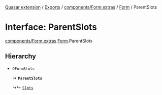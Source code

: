[Quasar extension](../index.md) / [Exports](../modules.md) / [components/Form.extras](../modules/components_Form_extras.md) / [Form](../modules/components_Form_extras.Form.md) / ParentSlots

# Interface: ParentSlots

[components/Form.extras](../modules/components_Form_extras.md).[Form](../modules/components_Form_extras.Form.md).ParentSlots

## Hierarchy

- `QFormSlots`

  ↳ **`ParentSlots`**

  ↳↳ [`Slots`](components_Form_extras.Form.Slots.md)
